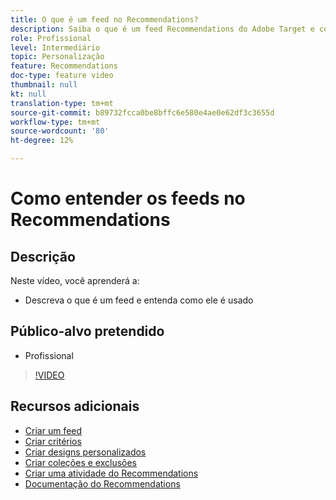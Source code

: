```yaml
---
title: O que é um feed no Recommendations?
description: Saiba o que é um feed Recommendations do Adobe Target e como ele é usado
role: Profissional
level: Intermediário
topic: Personalização
feature: Recommendations
doc-type: feature video
thumbnail: null
kt: null
translation-type: tm+mt
source-git-commit: b89732fcca0be8bffc6e580e4ae0e62df3c3655d
workflow-type: tm+mt
source-wordcount: '80'
ht-degree: 12%

---
```



# Como entender os feeds no Recommendations

## Descrição

Neste vídeo, você aprenderá a:

* Descreva o que é um feed e entenda como ele é usado

## Público-alvo pretendido

* Profissional

>[!VIDEO](https://video.tv.adobe.com/v/27695?quality=12)

## Recursos adicionais

* [Criar um feed](create-a-feed.md)
* [Criar critérios](create-criteria.md)
* [Criar designs personalizados](create-custom-designs.md)
* [Criar coleções e exclusões](create-collections-and-exclusions.md)
* [Criar uma atividade do Recommendations](create-a-recommendations-activity.md)
* [Documentação do Recommendations](https://docs.adobe.com/content/help/en/target/using/recommendations/recommendations.html)